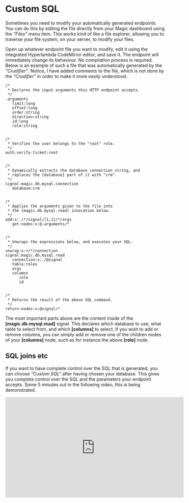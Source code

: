 # Custom SQL

Sometimes you need to modify your automatically generated endpoints. You can do this by editing
the file directly from your Magic dashboard using the _"Files"_ menu item. This works kind of
like a file explorer, allowing you to traverse your file system, on your server, to modify
your files.

Open up whatever endpoint file you want to modify, edit it using the integrated Hyperlambda
CodeMirror editor, and save it. The endpoint will immediately change its behaviour. No
compilation process is required. Below is an example of such a file that was automatically
generated by the _"Crudifier"_. Notice, I have added comments to the file, which is not
done by the _"Crudifier"_ in order to make it more easily understood.

```
/*
 * Declares the input arguments this HTTP endpoint accepts.
 */
.arguments
   limit:long
   offset:long
   order:string
   direction:string
   id:long
   role:string


/*
 * Verifies the user belongs to the "root" role.
 */
auth.verify-ticket:root


/*
 * Dynamically extracts the database connection string, and
 * replaces the {database} part of it with "crm".
 */
signal:magic.db.mysql.connection
   database:crm


/*
 * Applies the arguments given to the file into
 * the [magic.db.mysql.read] invocation below.
 */
add:x:./*/signal/[1,1]/*/args
   get-nodes:x:@.arguments/*


/*
 * Unwraps the expressions below, and executes your SQL.
 */
unwrap:x:+/*/connection
signal:magic.db.mysql.read
   connection:x:./@signal
   table:roles
   args
   columns
      role
      id


/*
 * Returns the result of the above SQL command.
 */
return-nodes:x:@signal/*
```

The most important parts above are the content inside of the **[magic.db.mysql.read]** signal. This declares
which database to use, what table to select from, and which **[columns]** to select. If you wish to add or
remove columns, you can simply add or remove one of the children nodes of your **[columns]** node, such as
for instance the above **[role]** node.

## SQL joins etc

If you want to have complete control over the SQL that is generated, you can choose _"Custom SQL"_ after
having chosen your database. This gives you complete control over the SQL and the parameters your endpoint
accepts. Some 5 minutes out in the following video, this is being demonstrated.

<div style="margin-left: auto; margin-right: auto; width: 560px;">
<iframe width="560" height="315" src="https://www.youtube.com/embed/T3UaTkQ-SZc" frameborder="0" allow="accelerometer; autoplay; encrypted-media; gyroscope; picture-in-picture" allowfullscreen></iframe>
</div>

